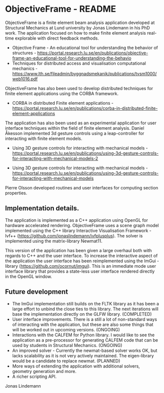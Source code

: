 # ObjectiveFrame - README

ObjectiveFrame is a finite element beam analysis application developed at Structural Mechanics at Lund university by Jonas Lindemann in his PhD work. The application focused on how to make finite element analysis real-time explorable with direct feedback methods.

 * Objective Frame - An educational tool for understanding the behavior of structures - https://portal.research.lu.se/en/publications/objective-frame-an-educational-tool-for-understanding-the-behavio
 * Techniques for distributed access and visualisation computational mechanics - 
https://www.lth.se/fileadmin/byggnadsmekanik/publications/tvsm1000/web1016.pdf

ObjectiveFrame has also been used to develop distributed techniques for finite element applications using the CORBA framework.

* CORBA in distributed Finite element applications - https://portal.research.lu.se/en/publications/corba-in-distributed-finite-element-applications

The application has also been used as an experimental application for user interface techniques within the field of finite element analysis. Daniel Åkesson implemented 3d gesture controls using a leap-controller for interacting with finite element models.

* Using 3D gesture controls for interacting with mechanical models - https://portal.research.lu.se/en/publications/using-3d-gesture-controls-for-interacting-with-mechanical-models-2

* Using 3D gesture controls for interacting with mechanical models - https://portal.research.lu.se/en/publications/using-3d-gesture-controls-for-interacting-with-mechanical-models

Pierre Olsson developed routines and user interfaces for computing section properties.

## Implementation details.

The application is implemented as a C++ application using OpenGL for hardware accelerated rendering. ObjectiveFrame uses a scene graph model implemented using the C++ library Interactive Visualisation Framework - Ivf++ (https://github.com/jonaslindemann/ivfplusplus). The solver is implemented using the matrix-library Newmat11. 

This version of the application has been given a large overhaul both with regards to C++ and the user interface. To increase the interactive aspect of the application the user interface has been reimplemented using the ImGui - library (https://github.com/ocornut/imgui). This is an immediate mode user interface library that provides a state-less user interface rendered directly in the OpenGL window. 

## Future development

 * The ImGui implementation still builds on the FLTK library as it has been a large effort to unbind the close ties to this library. The next iterations will base the implementation directly on the GLFW library. (COMPLETED)
 * User interface improvements. There is a still a lot of non-standard ways of interacting with the application, but these are also some things that will be worked out in upcoming versions. (ONGOING)
 * Interactions with the CALFEM for Python library. I would like to see the application as a pre-processor for generating CALFEM code that can be used by students in Structural Mechanics. (ONGOING)
 * An improved solver - Currently the newmat-based solver works OK, but lacks scalability as it is not very actively maintained. The eigen-library would be a candidate to replace newmat. (PLANNED)
 * More ways of extending the application with additional solvers, geometry generation and more. 
 * A richer scripting API.

Jonas Lindemann

